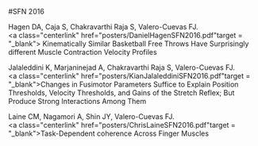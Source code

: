 #SFN 2016

Hagen DA, Caja S, Chakravarthi Raja S, Valero-Cuevas FJ.<br />
<a class="centerlink" href="posters/DanielHagenSFN2016.pdf"target = "_blank">
Kinematically Similar Basketball Free Throws Have Surprisingly different Muscle Contraction Velocity Profiles</a> <br />

Jalaleddini K, Marjaninejad A, Chakravarthi Raja S, Valero-Cuevas FJ.<br />
<a class="centerlink" href="posters/KianJalaleddiniSFN2016.pdf"target = "_blank">Changes in Fusimotor Parameters Suffice to Explain Position Thresholds, Velocity Thresholds, and Gains of the Stretch Reflex; But Produce Strong Interactions Among Them	</a> <br />

Laine CM, Nagamori A, Shin JY, Valero-Cuevas FJ.<br />
<a class="centerlink" href="posters/ChrisLaineSFN2016.pdf"target = "_blank">Task-Dependent coherence Across Finger Muscles</a> <br />